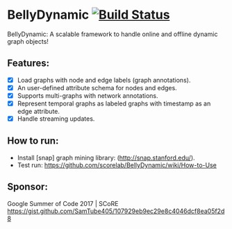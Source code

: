 # BellyDynamic [![Build Status](https://travis-ci.org/SamTube405/BellyDynamic.svg?branch=master)](https://travis-ci.org/SamTube405/BellyDynamic)
BellyDynamic: A scalable framework to handle online and offline dynamic graph objects!

## Features:
- [x] Load graphs with node and edge labels (graph annotations).
- [x] An user-defined attribute schema for nodes and edges.
- [x] Supports multi-graphs with network annotations.
- [x] Represent temporal graphs as labeled graphs with timestamp as an edge attribute.
- [x] Handle streaming updates.

## How to run:
- Install [snap] graph mining library: (http://snap.stanford.edu/).
- Test run: https://github.com/scorelab/BellyDynamic/wiki/How-to-Use



## Sponsor:
Google Summer of Code 2017 | SCoRE 
https://gist.github.com/SamTube405/107929eb9ec29e8c4046dcf8ea05f2d8
